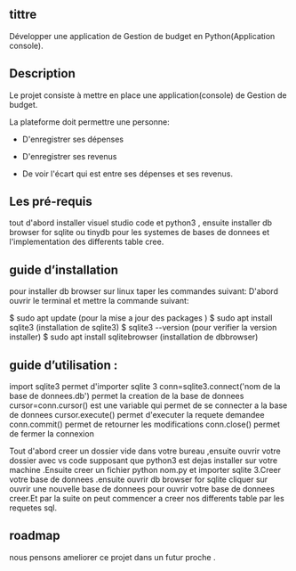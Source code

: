 ## tittre
Développer une application de Gestion de budget en Python(Application console).

## Description

Le projet consiste à mettre en place une application(console) de Gestion de budget.

La plateforme doit permettre une personne:

- D'enregistrer ses dépenses

- D'enregistrer ses revenus

- De voir l'écart qui est entre ses dépenses et ses revenus.
## Les pré-requis
tout d'abord installer visuel studio code et python3 , ensuite installer db browser for sqlite ou tinydb pour les systemes de bases de donnees et l'implementation des differents table cree.
## guide d’installation
pour installer db browser sur linux taper les commandes suivant:
D'abord ouvrir le terminal et mettre la commande suivant:

$ sudo apt update (pour la mise a jour des packages )
$ sudo apt install sqlite3 (installation de sqlite3)
$ sqlite3 --version (pour verifier la version installer)
$ sudo apt install sqlitebrowser (installation de dbbrowser)

## guide d’utilisation :
import sqlite3 permet d'importer sqlite 3
conn=sqlite3.connect('nom de la base de donnees.db') permet la creation de la base de donnees 
cursor=conn.cursor() est une variable qui permet de se connecter a la base de donnees
cursor.execute() permet d'executer la requete demandee
conn.commit() permet de retourner les modifications
conn.close() permet de fermer la connexion

Tout d'abord creer un dossier vide dans votre bureau ,ensuite ouvrir votre dossier avec vs code supposant que python3 est dejas installer sur votre machine .Ensuite creer un fichier python nom.py et importer sqlite 3.Creer votre base de donnees .ensuite ouvrir db browser for sqlite cliquer sur ouvrir une nouvelle base de donnees pour ouvrir votre base de donnees creer.Et par la suite on peut commencer a creer nos differents table par les requetes sql.


## roadmap
nous pensons ameliorer ce projet dans un futur proche .






